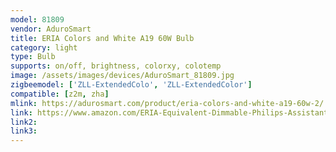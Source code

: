 ```yaml
---
model: 81809
vendor: AduroSmart
title: ERIA Colors and White A19 60W Bulb
category: light
type: Bulb
supports: on/off, brightness, colorxy, colotemp
image: /assets/images/devices/AduroSmart_81809.jpg
zigbeemodel: ['ZLL-ExtendedColo', 'ZLL-ExtendedColor']
compatible: [z2m, zha]
mlink: https://adurosmart.com/product/eria-colors-and-white-a19-60w-2/
link: https://www.amazon.com/ERIA-Equivalent-Dimmable-Philips-Assistant/dp/B07HFTG4RK
link2: 
link3: 
---
```

